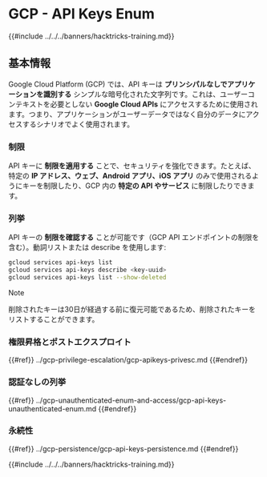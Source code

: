 # GCP - API Keys Enum

{{#include ../../../banners/hacktricks-training.md}}

## 基本情報

Google Cloud Platform (GCP) では、API キーは **プリンシパルなしでアプリケーションを識別する** シンプルな暗号化された文字列です。これは、ユーザーコンテキストを必要としない **Google Cloud APIs** にアクセスするために使用されます。つまり、アプリケーションがユーザーデータではなく自分のデータにアクセスするシナリオでよく使用されます。

### 制限

API キーに **制限を適用する** ことで、セキュリティを強化できます。たとえば、特定の **IP アドレス、ウェブ、Android アプリ、iOS アプリ** のみで使用されるようにキーを制限したり、GCP 内の **特定の API やサービス** に制限したりできます。

### 列挙

API キーの **制限を確認する** ことが可能です（GCP API エンドポイントの制限を含む）。動詞リストまたは describe を使用します:
```bash
gcloud services api-keys list
gcloud services api-keys describe <key-uuid>
gcloud services api-keys list --show-deleted
```
> [!NOTE]
> 削除されたキーは30日が経過する前に復元可能であるため、削除されたキーをリストすることができます。

### 権限昇格とポストエクスプロイト

{{#ref}}
../gcp-privilege-escalation/gcp-apikeys-privesc.md
{{#endref}}

### 認証なしの列挙

{{#ref}}
../gcp-unauthenticated-enum-and-access/gcp-api-keys-unauthenticated-enum.md
{{#endref}}

### 永続性

{{#ref}}
../gcp-persistence/gcp-api-keys-persistence.md
{{#endref}}

{{#include ../../../banners/hacktricks-training.md}}
